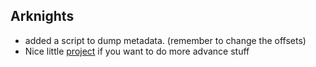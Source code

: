 ## Arknights

- added a script to dump metadata. (remember to change the offsets)
- Nice little [project](https://github.com/djpadbit/Arknights-RE?tab=readme-ov-file#reversing-the-code) if you want to do more advance stuff 